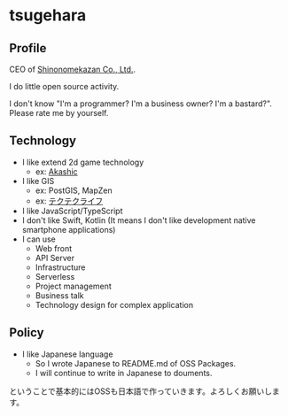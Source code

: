 # tsugehara

## Profile

CEO of [Shinonomekazan Co., Ltd.](https://shinonomekazan.com).

I do little open source activity.

I don't know "I'm a programmer? I'm a business owner? I'm a bastard?". Please rate me by yourself.

## Technology

- I like extend 2d game technology
	- ex: [Akashic](https://github.com/akashic-games/akashic-engine)
- I like GIS
	- ex: PostGIS, MapZen
	- ex: [テクテクライフ](https://www.tekutekulife.com/)
- I like JavaScript/TypeScript
- I don't like Swift, Kotlin (It means I don't like development native smartphone applications)
- I can use
	- Web front
	- API Server
	- Infrastructure
	- Serverless
	- Project management
	- Business talk
	- Technology design for complex application

## Policy

- I like Japanese language
	- So I wrote Japanese to README.md of OSS Packages.
	- I will continue to write in Japanese to douments.

ということで基本的にはOSSも日本語で作っていきます。よろしくお願いします。
